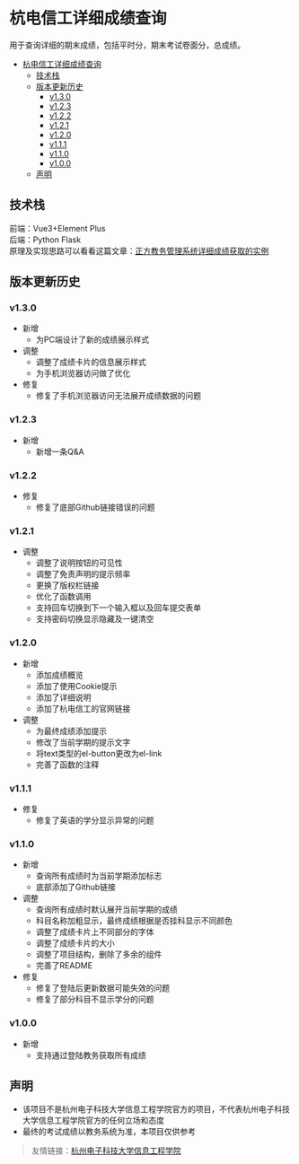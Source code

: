 # 杭电信工详细成绩查询

用于查询详细的期末成绩，包括平时分，期末考试卷面分，总成绩。

<!-- TOC -->
* [杭电信工详细成绩查询](#杭电信工详细成绩查询)
  * [技术栈](#技术栈)
  * [版本更新历史](#版本更新历史)
    * [v1.3.0](#v130)
    * [v1.2.3](#v123)
    * [v1.2.2](#v122)
    * [v1.2.1](#v121)
    * [v1.2.0](#v120)
    * [v1.1.1](#v111)
    * [v1.1.0](#v110)
    * [v1.0.0](#v100)
  * [声明](#声明)
<!-- TOC -->

## 技术栈
前端：Vue3+Element Plus  
后端：Python Flask  
原理及实现思路可以看看这篇文章：[正方教务管理系统详细成绩获取的实例](https://chiyukiruon.com/2023/08/15/hziee-score-detail/)

## 版本更新历史

### v1.3.0
* 新增
  * 为PC端设计了新的成绩展示样式
* 调整
  * 调整了成绩卡片的信息展示样式
  * 为手机浏览器访问做了优化
* 修复
  * 修复了手机浏览器访问无法展开成绩数据的问题
### v1.2.3
* 新增
  * 新增一条Q&A
### v1.2.2
* 修复
  * 修复了底部Github链接错误的问题
### v1.2.1
* 调整
  * 调整了说明按钮的可见性
  * 调整了免责声明的提示频率
  * 更换了版权栏链接
  * 优化了函数调用
  * 支持回车切换到下一个输入框以及回车提交表单
  * 支持密码切换显示隐藏及一键清空
### v1.2.0
* 新增
  * 添加成绩概览
  * 添加了使用Cookie提示
  * 添加了详细说明
  * 添加了杭电信工的官网链接
* 调整
  * 为最终成绩添加提示
  * 修改了当前学期的提示文字
  * 将text类型的el-button更改为el-link
  * 完善了函数的注释
### v1.1.1
* 修复
  * 修复了英语的学分显示异常的问题
### v1.1.0
* 新增
  * 查询所有成绩时为当前学期添加标志
  * 底部添加了Github链接
* 调整
  * 查询所有成绩时默认展开当前学期的成绩
  * 科目名称加粗显示，最终成绩根据是否挂科显示不同颜色
  * 调整了成绩卡片上不同部分的字体
  * 调整了成绩卡片的大小
  * 调整了项目结构，删除了多余的组件
  * 完善了README
* 修复
  * 修复了登陆后更新数据可能失效的问题
  * 修复了部分科目不显示学分的问题

### v1.0.0
* 新增
  * 支持通过登陆教务获取所有成绩

## 声明
* 该项目不是杭州电子科技大学信息工程学院官方的项目，不代表杭州电子科技大学信息工程学院官方的任何立场和态度
* 最终的考试成绩以教务系统为准，本项目仅供参考

> 友情链接：[杭州电子科技大学信息工程学院](https://www.hziee.edu.cn/)